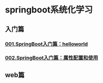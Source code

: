 # springboot系统化学习
## 入门篇
### <a href='http://blog.csdn.net/sld880311/article/details/79420779'> 001.SpringBoot入门篇：helloworld </a>
### <a href='http://blog.csdn.net/sld880311/article/details/79425392'> 002.SpringBoot入门篇：属性配置和使用 </a>
## web篇

       
